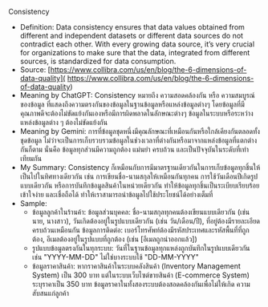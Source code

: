 Consistency
- Definition: Data consistency ensures that data values obtained from different and independent datasets or different data sources do not contradict each other. With every growing data source, it’s very crucial for organizations 
  to make sure that the data, integrated from different sources, is standardized for data consumption.
- Source: [https://www.collibra.com/us/en/blog/the-6-dimensions-of-data-quality]( https://www.collibra.com/us/en/blog/the-6-dimensions-of-data-quality)
- Meaning by ChatGPT: Consistency หมายถึง ความสอดคล้องกัน หรือ ความสมบูรณ์ของข้อมูล ที่แสดงถึงความตรงกันของข้อมูลในฐานข้อมูลหรือแหล่งข้อมูลต่างๆ โดยข้อมูลที่มีคุณภาพดีจะต้องไม่ขัดแย้งกันเองหรือมีการผิดพลาดในลักษณะต่างๆ
  ข้อมูลในระบบหรือระหว่างแหล่งข้อมูลต่าง ๆ ต้องไม่ขัดแย้งกัน 
- Meaning by Gemini: การที่ข้อมูลชุดหนึ่งมีคุณลักษณะที่เหมือนกันหรือใกล้เคียงกันตลอดทั้งชุดข้อมูล ไม่ว่าจะเป็นการเก็บรวบรวมข้อมูลในช่วงเวลาที่ต่างกันหรือมาจากแหล่งข้อมูลที่แตกต่างกันก็ตาม
  นั่นคือ ข้อมูลทุกส่วนมีความถูกต้อง แม่นยำ ครบถ้วน และเป็นปัจจุบันในระดับที่เท่าเทียมกัน
- My Summary: Consistency ก็เหมือนกับการมีมาตรฐานเดียวกันในการเก็บข้อมูลทุกชิ้นให้เป็นไปในทิศทางเดียวกัน เช่น การเขียนชื่อ-นามสกุลให้เหมือนกันทุกคน
  การใช้วันเดือนปีเกิดรูปแบบเดียวกัน หรือการบันทึกข้อมูลสินค้าในหน่วยเดียวกัน ทำให้ข้อมูลทุกชิ้นเป็นระเบียบเรียบร้อย เข้าใจง่าย และเชื่อถือได้ ทำให้เราสามารถนำข้อมูลไปใช้ประโยชน์ได้อย่างเต็มที่
- Sample:
  - ข้อมูลลูกค้าในร้านค้า: ข้อมูลส่วนบุคคล: ชื่อ-นามสกุลทุกคนต้องเขียนแบบเดียวกัน (เช่น นาย, นางสาว), วันเกิดต้องอยู่ในรูปแบบเดียวกัน (เช่น วัน/เดือน/ปี), ที่อยู่ต้องมีรายละเอียดครบถ้วนเหมือนกัน
                      ข้อมูลการติดต่อ: เบอร์โทรศัพท์ต้องมีรหัสประเทศและรหัสพื้นที่ที่ถูกต้อง, อีเมลต้องอยู่ในรูปแบบที่ถูกต้อง (เช่น [อีเมลถูกนำออกแล้ว])
  - รูปแบบข้อมูลตรงกันในทุกระบบ: วันที่ในฐานข้อมูลทุกแหล่งถูกบันทึกในรูปแบบเดียวกัน เช่น "YYYY-MM-DD" ไม่ใช่บางระบบใช้ "DD-MM-YYYY"
  - ข้อมูลราคาสินค้า: หากราคาสินค้าในระบบคลังสินค้า (Inventory Management System) เป็น 300 บาท แต่ในระบบเว็บไซต์ขายสินค้า (E-commerce System) ระบุราคาเป็น 350 บาท ข้อมูลราคาในทั้งสองระบบต้องสอดคล้องกันเพื่อไม่ให้เกิด     ความสับสนแก่ลูกค้า
